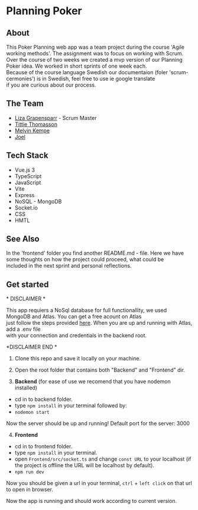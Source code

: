# Planning Poker

## About

This Poker Planning web app was a team project during the course 'Agile working methods'. The assignment was to focus on working with Scrum. <br>
Over the course of two weeks we created a mvp version of our Planning Poker idea. We worked in short sprints of one week each. <br>
Because of the course language Swedish our documentaion (foler 'scrum-cermonies') is in Swedish, feel free to use ie google translate <br>
if you are curious about our process.

## The Team

- [Liza Grapensparr](https://github.com/Grapensparr) - Scrum Master<br>
- [Tittie Thomasson](https://github.com/tittieth)<br>
- [Melvin Kempe](https://github.com/K3mp3)<br>
- [Joel](https://github.com/JoeldelPilar)

## Tech Stack

- Vue.js 3
- TypeScript
- JavaScript
- Vite
- Express
- NoSQL - MongoDB
- Socket.io
- CSS
- HMTL

## See Also

In the 'frontend' folder you find another README.md - file. Here we have some thoughts on how the project could proceed, what could be <br>included in the next sprint and personal reflections.

## Get started

\* DISCLAIMER \*

This app requiers a NoSql database for full functionallity, we used MongoDB and Atlas. You can get a free acount on Atlas <br>
just follow the steps provided [here](https://www.mongodb.com/atlas). When you are up and running with Atlas, add a .env file<br>
with your connection and credentials in the backend root.

\*DISCLAIMER END \*

1. Clone this repo and save it locally on your machine.

2. Open the root folder that contains both "Backend" and "Frontend" dir.

3. <b>Backend</b>
   (for ease of use we recomend that you have nodemon installed)

- cd in to backend folder.
- type `npm install` in your terminal followed by:
- `nodemon start`

Now the server should be up and running! Default port for the server: 3000

4. <b>Frontend</b>

- cd in to frontend folder.
- type `npm install` in your terminal.
- open `Frontend/src/socket.ts` and change `const URL` to your localhost (if the project is offline the URL will be localhost by default).
- `npm run dev`

Now you should be given a url in your terminal, `ctrl` + `left click` on that url to open in browser.

Now the app is running and should work according to current version.
